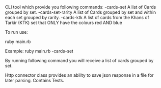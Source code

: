 CLI tool which provide you following commands:
-cards-set A list of Cards grouped by set.
-cards-set-rarity A list of Cards grouped by set and within each set grouped by rarity.
-cards-ktk A list of cards from the Khans of Tarkir (KTK) set that ONLY have the colours red AND blue

To run use:

ruby main.rb <command>

Example:
ruby main.rb -cards-set 

By running following command you will receive a list of cards grouped by set.

Http connector class provides an ability to save json response in a file for later parsing.
Contains Tests.